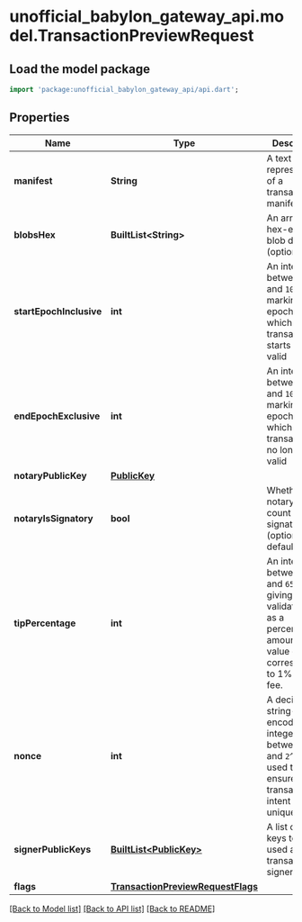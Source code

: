 # unofficial_babylon_gateway_api.model.TransactionPreviewRequest

## Load the model package
```dart
import 'package:unofficial_babylon_gateway_api/api.dart';
```

## Properties
Name | Type | Description | Notes
------------ | ------------- | ------------- | -------------
**manifest** | **String** | A text-representation of a transaction manifest | 
**blobsHex** | **BuiltList&lt;String&gt;** | An array of hex-encoded blob data (optional) | [optional] 
**startEpochInclusive** | **int** | An integer between `0` and `10^10`, marking the epoch at which the transaction starts being valid | 
**endEpochExclusive** | **int** | An integer between `0` and `10^10`, marking the epoch at which the transaction is no longer valid | 
**notaryPublicKey** | [**PublicKey**](PublicKey.md) |  | [optional] 
**notaryIsSignatory** | **bool** | Whether the notary should count as a signatory (optional, default false) | [optional] 
**tipPercentage** | **int** | An integer between `0` and `65535`, giving the validator tip as a percentage amount. A value of `1` corresponds to 1% of the fee. | 
**nonce** | **int** | A decimal-string-encoded integer between `0` and `2^32 - 1`, used to ensure the transaction intent is unique. | 
**signerPublicKeys** | [**BuiltList&lt;PublicKey&gt;**](PublicKey.md) | A list of public keys to be used as transaction signers | 
**flags** | [**TransactionPreviewRequestFlags**](TransactionPreviewRequestFlags.md) |  | 

[[Back to Model list]](../README.md#documentation-for-models) [[Back to API list]](../README.md#documentation-for-api-endpoints) [[Back to README]](../README.md)


